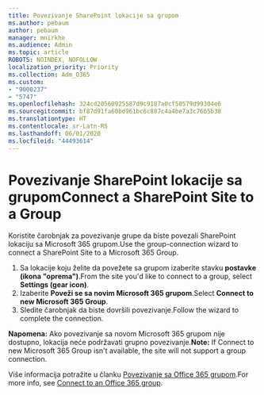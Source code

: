 ```yaml
---
title: Povezivanje SharePoint lokacije sa grupom
ms.author: pebaum
author: pebaum
manager: mnirkhe
ms.audience: Admin
ms.topic: article
ROBOTS: NOINDEX, NOFOLLOW
localization_priority: Priority
ms.collection: Adm_O365
ms.custom:
- "9000237"
- "5747"
ms.openlocfilehash: 324cd20560925587d9c9187a0cf50579d99304e6
ms.sourcegitcommit: bf87d91fa60bd961bc6c887c4a4be7a3c7665b38
ms.translationtype: HT
ms.contentlocale: sr-Latn-RS
ms.lasthandoff: 06/01/2020
ms.locfileid: "44493614"
---
```

# <a name="connect-a-sharepoint-site-to-a-group"></a><span data-ttu-id="ba8e9-102">Povezivanje SharePoint lokacije sa grupom</span><span class="sxs-lookup"><span data-stu-id="ba8e9-102">Connect a SharePoint Site to a Group</span></span>

<span data-ttu-id="ba8e9-103">Koristite čarobnjak za povezivanje grupe da biste povezali SharePoint lokaciju sa Microsoft 365 grupom.</span><span class="sxs-lookup"><span data-stu-id="ba8e9-103">Use the group-connection wizard to connect a SharePoint Site to a Microsoft 365 Group.</span></span>

1. <span data-ttu-id="ba8e9-104">Sa lokacije koju želite da povežete sa grupom izaberite stavku **postavke (ikona "oprema")**.</span><span class="sxs-lookup"><span data-stu-id="ba8e9-104">From the site you'd like to connect to a group, select  **Settings (gear icon)**.</span></span>
2. <span data-ttu-id="ba8e9-105">Izaberite **Poveži se sa novim Microsoft 365 grupom**.</span><span class="sxs-lookup"><span data-stu-id="ba8e9-105">Select  **Connect to new Microsoft 365 Group**.</span></span>
3. <span data-ttu-id="ba8e9-106">Sledite čarobnjak da biste dovršili povezivanje.</span><span class="sxs-lookup"><span data-stu-id="ba8e9-106">Follow the wizard to complete the connection.</span></span>

<span data-ttu-id="ba8e9-107">**Napomena:**  Ako povezivanje sa novom Microsoft 365 grupom nije dostupno, lokacija neće podržavati grupno povezivanje.</span><span class="sxs-lookup"><span data-stu-id="ba8e9-107">**Note:**  If Connect to new Microsoft 365 Group isn't available, the site will not support a group connection.</span></span>

<span data-ttu-id="ba8e9-108">Više informacija potražite u članku [Povezivanje sa Office 365 grupom](https://docs.microsoft.com/sharepoint/dev/transform/modernize-connect-to-office365-group).</span><span class="sxs-lookup"><span data-stu-id="ba8e9-108">For more info, see  [Connect to an Office 365 group](https://docs.microsoft.com/sharepoint/dev/transform/modernize-connect-to-office365-group).</span></span>
